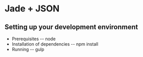 # Jade + JSON

## Setting up your development environment

- Prerequisites
-- node
- Installation of dependencies
-- npm install
- Running
-- gulp
